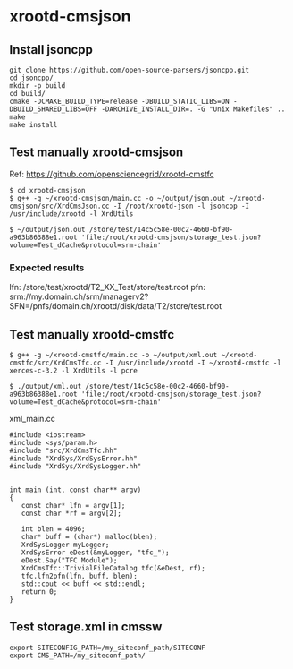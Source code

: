 # xrootd-cmsjson

## Install jsoncpp
```
git clone https://github.com/open-source-parsers/jsoncpp.git
cd jsoncpp/
mkdir -p build
cd build/
cmake -DCMAKE_BUILD_TYPE=release -DBUILD_STATIC_LIBS=ON -DBUILD_SHARED_LIBS=OFF -DARCHIVE_INSTALL_DIR=. -G "Unix Makefiles" ..
make
make install

```

## Test manually xrootd-cmsjson
Ref: https://github.com/opensciencegrid/xrootd-cmstfc

```
$ cd xrootd-cmsjson
$ g++ -g ~/xrootd-cmsjson/main.cc -o ~/output/json.out ~/xrootd-cmsjson/src/XrdCmsJson.cc -I /root/xrootd-json -l jsoncpp -I /usr/include/xrootd -l XrdUtils

$ ~/output/json.out /store/test/14c5c58e-00c2-4660-bf90-a963b86388e1.root 'file:/root/xrootd-cmsjson/storage_test.json?volume=Test_dCache&protocol=srm-chain'

```

### Expected results
lfn: /store/test/xrootd/T2_XX_Test/store/test.root
pfn: srm://my.domain.ch/srm/managerv2?SFN=/pnfs/domain.ch/xrootd/disk/data/T2/store/test.root



## Test manually xrootd-cmstfc

```
$ g++ -g ~/xrootd-cmstfc/main.cc -o ~/output/xml.out ~/xrootd-cmstfc/src/XrdCmsTfc.cc -I /usr/include/xrootd -I ~/xrootd-cmstfc -l xerces-c-3.2 -l XrdUtils -l pcre

$ ./output/xml.out /store/test/14c5c58e-00c2-4660-bf90-a963b86388e1.root 'file:/root/xrootd-cmsjson/storage_test.json?volume=Test_dCache&protocol=srm-chain'

```

xml_main.cc

```
#include <iostream>
#include <sys/param.h>
#include "src/XrdCmsTfc.hh"
#include "XrdSys/XrdSysError.hh"
#include "XrdSys/XrdSysLogger.hh"


int main (int, const char** argv)
{
   const char* lfn = argv[1];
   const char *rf = argv[2];

   int blen = 4096;
   char* buff = (char*) malloc(blen);
   XrdSysLogger myLogger;
   XrdSysError eDest(&myLogger, "tfc_");
   eDest.Say("TFC Module");
   XrdCmsTfc::TrivialFileCatalog tfc(&eDest, rf);
   tfc.lfn2pfn(lfn, buff, blen);
   std::cout << buff << std::endl;
   return 0;
}
```

## Test storage.xml in cmssw
```
export SITECONFIG_PATH=/my_siteconf_path/SITECONF
export CMS_PATH=/my_siteconf_path/
```

